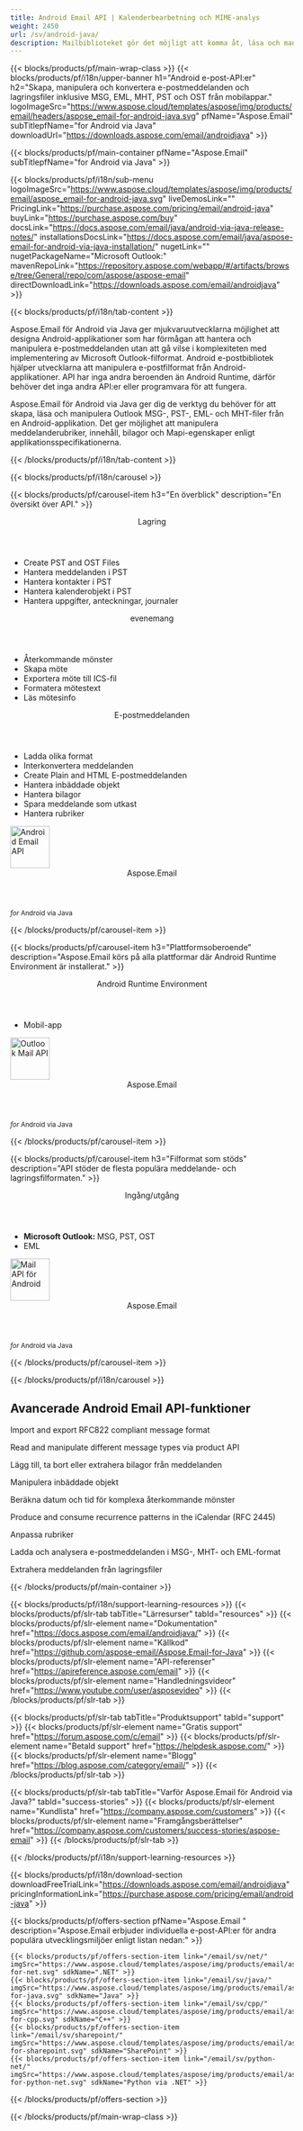 ```yaml
---
title: Android Email API | Kalenderbearbetning och MIME-analys 
weight: 2450
url: /sv/android-java/ 
description: Mailbiblioteket gör det möjligt att komma åt, läsa och manipulera Outlook MSG PST OST EML MHT-filer i mobilappar.
---
```


{{< blocks/products/pf/main-wrap-class >}}
{{< blocks/products/pf/i18n/upper-banner h1="Android e-post-API:er" h2="Skapa, manipulera och konvertera e-postmeddelanden och lagringsfiler inklusive MSG, EML, MHT, PST och OST från mobilappar." logoImageSrc="https://www.aspose.cloud/templates/aspose/img/products/email/headers/aspose_email-for-android-java.svg" pfName="Aspose.Email" subTitlepfName="for Android via Java" downloadUrl="https://downloads.aspose.com/email/androidjava" >}}

{{< blocks/products/pf/main-container pfName="Aspose.Email" subTitlepfName="for Android via Java" >}}

{{< blocks/products/pf/i18n/sub-menu logoImageSrc="https://www.aspose.cloud/templates/aspose/img/products/email/aspose_email-for-android-java.svg" liveDemosLink="" PricingLink="https://purchase.aspose.com/pricing/email/android-java" buyLink="https://purchase.aspose.com/buy" docsLink="https://docs.aspose.com/email/java/android-via-java-release-notes/" installationsDocsLink="https://docs.aspose.com/email/java/aspose-email-for-android-via-java-installation/" nugetLink="" nugetPackageName="Microsoft Outlook:" mavenRepoLink="https://repository.aspose.com/webapp/#/artifacts/browse/tree/General/repo/com/aspose/aspose-email" directDownloadLink="https://downloads.aspose.com/email/androidjava" >}}

{{< blocks/products/pf/i18n/tab-content >}}
<p>
 Aspose.Email för Android via Java ger mjukvaruutvecklarna möjlighet att designa Android-applikationer som har förmågan att hantera och manipulera e-postmeddelanden utan att gå vilse i komplexiteten med implementering av Microsoft Outlook-filformat. Android e-postbibliotek hjälper utvecklarna att manipulera e-postfilformat från Android-applikationer. API har inga andra beroenden än Android Runtime, därför behöver det inga andra API:er eller programvara för att fungera.
</p>

<p>
 Aspose.Email för Android via Java ger dig de verktyg du behöver för att skapa, läsa och manipulera Outlook MSG-, PST-, EML- och MHT-filer från en Android-applikation. Det ger möjlighet att manipulera meddelanderubriker, innehåll, bilagor och Mapi-egenskaper enligt applikationsspecifikationerna.
</p>

{{< /blocks/products/pf/i18n/tab-content >}}

<!--Diagrams Start-->
{{< blocks/products/pf/i18n/carousel >}}

{{< blocks/products/pf/carousel-item h3="En överblick" description="En översikt över API." >}}
<div class="diagram1 d1-android">
 <div class="d1-row">
  <div class="d1-col d1-left">
   <header>
    <i class="fa fa-archive">
    </i>
    Lagring
   </header>
   <ul>
    <li>
     Create PST and OST Files
    </li>
    <li>
     Hantera meddelanden i PST
    </li>
    <li>
     Hantera kontakter i PST
    </li>
    <li>
     Hantera kalenderobjekt i PST
    </li>
    <li>
     Hantera uppgifter, anteckningar, journaler
    </li>
   </ul>
   <header>
    <i class="fa fa-calendar">
    </i>
    evenemang
   </header>
   <ul>
    <li>
     Återkommande mönster
    </li>
    <li>
     Skapa möte
    </li>
    <li>
     Exportera möte till ICS-fil
    </li>
    <li>
     Formatera mötestext
    </li>
    <li>
     Läs mötesinfo
    </li>
   </ul>
  </div>
  <!--/left-->
  <div class="d1-col d1-right">
   <header>
    <i class="fa fa-envelope">
    </i>
    E-postmeddelanden
   </header>
   <ul>
    <li>
     Ladda olika format
    </li>
    <li>
     Interkonvertera meddelanden
    </li>
    <li>
     Create Plain and HTML E-postmeddelanden
    </li>
    <li>
     Hantera inbäddade objekt
    </li>
    <li>
     Hantera bilagor
    </li>
    <li>
     Spara meddelande som utkast
    </li>
    <li>
     Hantera rubriker
    </li>
   </ul>
  </div>
  <!--/right-->
 </div>
 <!--/row-->
 <div class="d1-logo">
  <img width="70" height="75" alt="Android Email API" src="https://www.aspose.cloud/templates/aspose/img/products/email/aspose_email-for-android-java.svg"/>
  <header>
   Aspose.Email
  </header>
  <footer>
   <small>
    <em>
     for
    </em>
    Android via Java
   </small>
  </footer>
 </div>
 <!--/logo-->
</div>

{{< /blocks/products/pf/carousel-item >}}

{{< blocks/products/pf/carousel-item h3="Plattformsoberoende" description="Aspose.Email körs på alla plattformar där Android Runtime Environment är installerat." >}}
<div class="diagram1 d1-android">
 <div class="d1-row">
  <div class="d1-col d1-left">
  </div>
  <!--/left-->
  <div class="d1-col d1-right">
   <header style="padding-left: 0px;">
    <i class="fa fa-cogs">
    </i>
    Android Runtime Environment
   </header>
   <ul>
    <li>
     Mobil-app
    </li>
   </ul>
  </div>
  <!--/right-->
 </div>
 <!--/row-->
 <div class="d1-logo">
  <img width="70" height="75" alt="Outlook Mail API" src="https://www.aspose.cloud/templates/aspose/img/products/email/aspose_email-for-android-java.svg"/>
  <header>
   Aspose.Email
  </header>
  <footer>
   <small>
    <em>
     for
    </em>
    Android via Java
   </small>
  </footer>
 </div>
 <!--/logo-->
</div>

{{< /blocks/products/pf/carousel-item >}}

{{< blocks/products/pf/carousel-item h3="Filformat som stöds" description="API stöder de flesta populära meddelande- och lagringsfilformaten." >}}
<div class="diagram1 d2 d1-android">
 <div class="d1-row">
  <div class="d1-col d1-left">
   <header>
    <i class="fa fa-arrows-v">
    </i>
    Ingång/utgång
   </header>
   <ul>
    <li>
     <b>
      Microsoft Outlook:
     </b>
     MSG, PST, OST
    </li>
    <li>
     EML
    </li>
   </ul>
  </div>
  <!--/left-->
  <div class="d1-col d1-right">
  </div>
  <!--/row-->
  <div class="d1-logo">
   <img width="70" height="75" alt="Mail API för Android" src="https://www.aspose.cloud/templates/aspose/img/products/email/aspose_email-for-android-java.svg"/>
   <header>
    Aspose.Email
   </header>
   <footer>
    <small>
     <em>
      for
     </em>
     Android via Java
    </small>
   </footer>
  </div>
  <!--/logo-->
 </div>
 <!--/diagram3-->
</div>

{{< /blocks/products/pf/carousel-item >}}

{{< /blocks/products/pf/i18n/carousel >}}
<!--Diagrams End-->

<!--Feature-section Start-->
<div class="container-fluid features-section bg-gray singleproduct">
 <a class="anchor" id="features" name="features">
 </a>
 <div class="row">
  <div class="container">
   <h2 class="pr-ft">
    Avancerade Android Email API-funktioner
   </h2>
   <p>
   </p>
   <div class="col-lg-4">
    <em class="fa fa-file-text-o ico-blue fa-2x col-lg-2">
    </em>
    <p class="col-lg-10">
     Import and export RFC822 compliant message format
    </p>
   </div>
   <div class="col-lg-4">
    <em class="fa fa-envelope-o ico-blue fa-2x col-lg-2">
    </em>
    <p class="col-lg-10">
     Read and manipulate different message types via product API
    </p>
   </div>
   <div class="col-lg-4">
    <em class="fa fa-paperclip ico-blue fa-2x col-lg-2">
    </em>
    <p class="col-lg-10">
     Lägg till, ta bort eller extrahera bilagor från meddelanden
    </p>
   </div>
   <div class="col-lg-4">
    <em class="fa fa-edit ico-blue fa-2x col-lg-2">
    </em>
    <p class="col-lg-10">
     Manipulera inbäddade objekt
    </p>
   </div>
   <div class="col-lg-4">
    <em class="fa fa-code ico-blue fa-2x col-lg-2">
    </em>
    <p class="col-lg-10">
     Beräkna datum och tid för komplexa återkommande mönster
    </p>
   </div>
   <div class="col-lg-4">
    <em class="fa fa-calendar ico-blue fa-2x col-lg-2">
    </em>
    <p class="col-lg-10">
     Produce and consume recurrence patterns in the iCalendar (RFC 2445)
    </p>
   </div>
   <div class="col-lg-4">
    <em class="fa fa-save ico-blue fa-2x col-lg-2">
    </em>
    <p class="col-lg-10">
     Anpassa rubriker
    </p>
   </div>
   <div class="col-lg-4">
    <em class="fa fa-cogs ico-blue fa-2x col-lg-2">
    </em>
    <p class="col-lg-10">
     Ladda och analysera e-postmeddelanden i MSG-, MHT- och EML-format
    </p>
   </div>
   <div class="col-lg-4">
    <em class="fa fa-database ico-blue fa-2x col-lg-2">
    </em>
    <p class="col-lg-10">
     Extrahera meddelanden från lagringsfiler
    </p>
   </div>
   <!--

<div class="col-lg-4"><em class="fa fa-group ico-blue fa-2x col-lg-2"> </em>

<p class="col-lg-10">Add or extract messages & contacts from PST and OST files</p>

</div>



<div class="col-lg-4"><em class="fa fa-calendar-plus-o  ico-blue fa-2x col-lg-2"> </em>

<p class="col-lg-10">Adding and saving calendar items from PST files</p>

</div>

<div class="col-lg-4"><em class="fa fa-sticky-note ico-blue fa-2x col-lg-2"> </em>

<p class="col-lg-10">Adding tasks, notes and journals to PST files</p>

</div>

-->
   <div class="col-lg-12">
    <h2 class="h2title">
     Konvertering av MSG till olika format
    </h2>
    <p>
     Biblioteket gör det enkelt att konvertera olika meddelandefilformat. Konverteringsprocessen är att ladda källfilen i API:s objektmodell och anropa sparafunktionen med relevanta parametrar. Det är verkligen så enkelt!
    </p>
    <div class="codeblock" id="code">
     <h3>
      Spara meddelande i olika format - Java
     </h3>
     <pre><code class="java">// ladda dokumentet för konvertering

MailMessage msge = MailMessage.load(SD_PATH + "template.msg");

// Konvertera MSG till EML, HTML och MHTML

msge.save(SD_PATH + "output.eml", SaveOptions.getDefaultEml());

msge.save(SD_PATH + "output.html", SaveOptions.getDefaultHtml());

msge.save(SD_PATH + "output.mhtml", SaveOptions.getDefaultMhtml());</code></pre>
    </div>
   </div>
   <div class="col-lg-12">
    <h2 class="h2title">
     Läs Outlook MAPI-egenskaper
    </h2>
    <p>
     Outlook Android-bibliotek låter dig läsa MSG-filens MAPI-egenskaper. Den stöder läsning av alla MAPI-egenskaper eller läsning av en specifik egenskap med hjälp av MAPI-egenskapstaggen.
    </p>
   </div>
   <div class="col-lg-12">
    <h2 class="h2title">
     Arbeta med Android iCalendar API
    </h2>
    <p>
     Aspose.E-postmeddelanden iCalendar API gör det möjligt att skapa och spara Outlook Calendar-objekt i flera format som MSG och ICS. Du kan också läsa kalenderobjekt med detta API.
    </p>
   </div>
   <div class="col-lg-12">
    <h2 class="h2title">
     Read Outlook PST File
    </h2>
    <p>
     Biblioteket låter dig läsa och skriva en Microsoft Outlook PST-fil. Det ger tillgång till alla mappar och undermappar i en PST-fil så att du kan lägga till, läsa och extrahera meddelanden. Meddelanden, kontakter och kalenderobjekt kan exporteras och sparas på skiva i olika format från en PST-fil.
    </p>
   </div>
   <div class="col-lg-12">
    <h2 class="h2title">
     Hantera bilagor
    </h2>
    <p>
     Mail API ger möjlighet att läsa och extrahera bilagor från meddelandefiler på ett mycket enkelt sätt. Du kan inte bara extrahera bilagor utan också skapa nya bilagor och lägga till dessa i meddelanden.
    </p>
   </div>
   <!--

<div class="col-lg-12">

<h2 class="h2title">Microsoft Office Automation – Not Needed</h2>

<p>Aspose.Email for Android via Java API is built using managed code that do never need Microsoft Office or Microsoft Outlook to be installed on the machine to work with emails processing. It is a perfect Microsoft Outlook automation alternative in terms of supported features, security, stability, scalability, speed and price.</p>

</div>

-->
  </div>
 </div>
</div>
<!--Feature-section End-->

{{< /blocks/products/pf/main-container >}}


{{< blocks/products/pf/i18n/support-learning-resources >}}
{{< blocks/products/pf/slr-tab tabTitle="Lärresurser" tabId="resources" >}}
{{< blocks/products/pf/slr-element name="Dokumentation" href="https://docs.aspose.com/email/androidjava/" >}}
{{< blocks/products/pf/slr-element name="Källkod" href="https://github.com/aspose-email/Aspose.Email-for-Java" >}}
{{< blocks/products/pf/slr-element name="API-referenser" href="https://apireference.aspose.com/email" >}}
{{< blocks/products/pf/slr-element name="Handledningsvideor" href="https://www.youtube.com/user/asposevideo" >}}
{{< /blocks/products/pf/slr-tab >}}

{{< blocks/products/pf/slr-tab tabTitle="Produktsupport" tabId="support" >}}
{{< blocks/products/pf/slr-element name="Gratis support" href="https://forum.aspose.com/c/email" >}}
{{< blocks/products/pf/slr-element name="Betald support" href="https://helpdesk.aspose.com/" >}}
{{< blocks/products/pf/slr-element name="Blogg" href="https://blog.aspose.com/category/email/" >}}
{{< /blocks/products/pf/slr-tab >}}

{{< blocks/products/pf/slr-tab tabTitle="Varför Aspose.Email för Android via Java?" tabId="success-stories" >}}
{{< blocks/products/pf/slr-element name="Kundlista" href="https://company.aspose.com/customers" >}}
{{< blocks/products/pf/slr-element name="Framgångsberättelser" href="https://company.aspose.com/customers/success-stories/aspose-email" >}}
{{< /blocks/products/pf/slr-tab >}}

{{< /blocks/products/pf/i18n/support-learning-resources >}}

{{< blocks/products/pf/i18n/download-section downloadFreeTrialLink="https://downloads.aspose.com/email/androidjava" pricingInformationLink="https://purchase.aspose.com/pricing/email/android-java" >}}

{{< blocks/products/pf/offers-section pfName="Aspose.Email " description="Aspose.Email erbjuder individuella e-post-API:er för andra populära utvecklingsmiljöer enligt listan nedan:" >}}

    {{< blocks/products/pf/offers-section-item link="/email/sv/net/" imgSrc="https://www.aspose.cloud/templates/aspose/img/products/email/aspose_email-for-net.svg" sdkName=".NET" >}}
    {{< blocks/products/pf/offers-section-item link="/email/sv/java/" imgSrc="https://www.aspose.cloud/templates/aspose/img/products/email/aspose_email-for-java.svg" sdkName="Java" >}}
    {{< blocks/products/pf/offers-section-item link="/email/sv/cpp/" imgSrc="https://www.aspose.cloud/templates/aspose/img/products/email/aspose_email-for-cpp.svg" sdkName="C++" >}}
    {{< blocks/products/pf/offers-section-item link="/email/sv/sharepoint/" imgSrc="https://www.aspose.cloud/templates/aspose/img/products/email/aspose_email-for-sharepoint.svg" sdkName="SharePoint" >}}
    {{< blocks/products/pf/offers-section-item link="/email/sv/python-net/" imgSrc="https://www.aspose.cloud/templates/aspose/img/products/email/aspose_email-for-python-net.svg" sdkName="Python via .NET" >}}

{{< /blocks/products/pf/offers-section >}}

{{< /blocks/products/pf/main-wrap-class >}}